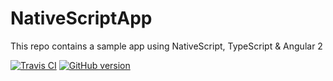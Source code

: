 # NativeScriptApp

This repo contains a sample app using NativeScript, TypeScript & Angular 2

[![Travis CI](https://travis-ci.org/wassim-azirar/NativeScriptApp.svg?branch=master)](https://travis-ci.org/wassim-azirar/NativeScriptApp)
[![GitHub version](https://badge.fury.io/gh/wassim-azirar%2FNativeScriptApp.svg)](https://badge.fury.io/gh/wassim-azirar%2FNativeScriptApp)